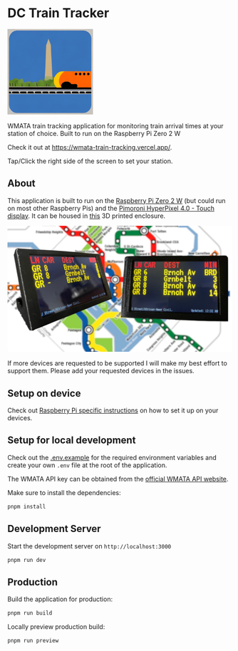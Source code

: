 # DC Train Tracker

![](./public/android-chrome-192x192.png)

WMATA train tracking application for monitoring train arrival times at your station of choice. Built to run on the Raspberry Pi Zero 2 W

Check it out at https://wmata-train-tracking.vercel.app/.

Tap/Click the right side of the screen to set your station.

## About

This application is built to run on the [Raspberry Pi Zero 2 W](https://www.raspberrypi.com/products/raspberry-pi-zero-2-w/) (but could run on most other Raspberry Pis) and the [Pimoroni HyperPixel 4.0 - Touch display](https://shop.pimoroni.com/products/hyperpixel-4?variant=12569485443155).
It can be housed in [this](https://cults3d.com/en/3d-model/gadget/enclosure-for-pimoroni-hyperpixel-4-0-rectangle-touch-and-raspberry-pi-zero) 3D printed enclosure.

![](./documentation/train_tracker_showcase.jpg)

If more devices are requested to be supported I will make my best effort to support them. Please add your requested devices in the issues.

## Setup on device

Check out [Raspberry Pi specific instructions](./documentation/raspberry-pi/README.md) on how to set it up on your devices.

## Setup for local development

Check out the [.env.example](.env.example) for the required environment variables and create your own `.env` file at the root of the application.

The WMATA API key can be obtained from the [official WMATA API website](https://developer.wmata.com/).

Make sure to install the dependencies:

```bash
pnpm install
```

## Development Server

Start the development server on `http://localhost:3000`

```bash
pnpm run dev
```

## Production

Build the application for production:

```bash
pnpm run build
```

Locally preview production build:

```bash
pnpm run preview
```
